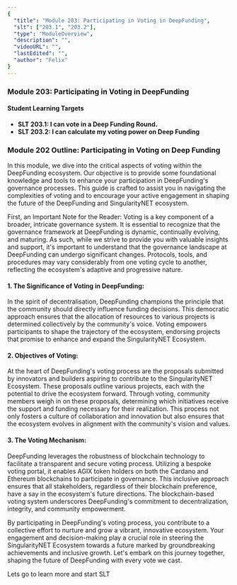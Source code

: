 ```yaml
---
{
  "title": "Module 203: Participating in Voting in DeepFunding",
  "slt": ["203.1", "203.2"],
  "type": "ModuleOverview",
  "description": "",
  "videoURL": "",
  "lastEdited": "",
  "author": "Felix"
}
---
```


### **Module 203: Participating in Voting in DeepFunding**

#### Student Learning Targets

- **SLT 203.1: I can vote in a Deep Funding Round.**
- **SLT 203.2: I can calculate my voting power on Deep Funding**

### Module 202 Outline: Participating in Voting on Deep Funding

In this module, we dive into the critical aspects of voting within the DeepFunding ecosystem. Our objective is to provide some foundational knowledge and tools to enhance your participation in DeepFunding's governance processes. This guide is crafted to assist you in navigating the complexities of voting and to encourage your active engagement in shaping the future of the DeepFunding and SingularityNET ecosystem.

First, an Important Note for the Reader:
Voting is a key component of a broader, intricate governance system. It is essential to recognize that the governance framework at DeepFunding is dynamic, continually evolving, and maturing. As such, while we strive to provide you with valuable insights and support, it's important to understand that the governance landscape at DeepFunding can undergo significant changes. Protocols, tools, and procedures may vary considerably from one voting cycle to another, reflecting the ecosystem's adaptive and progressive nature.

#### 1. The Significance of Voting in DeepFunding:

In the spirit of decentralisation, DeepFunding champions the principle that the community should directly influence funding decisions. This democratic approach ensures that the allocation of resources to various projects is determined collectively by the community's voice. Voting empowers participants to shape the trajectory of the ecosystem, endorsing projects that promise to enhance and expand the SingularityNET Ecosystem.

#### 2. Objectives of Voting:

At the heart of DeepFunding's voting process are the proposals submitted by innovators and builders aspiring to contribute to the SingularityNET Ecosystem. These proposals outline various projects, each with the potential to drive the ecosystem forward. Through voting, community members weigh in on these proposals, determining which initiatives receive the support and funding necessary for their realization. This process not only fosters a culture of collaboration and innovation but also ensures that the ecosystem evolves in alignment with the community's vision and values.

#### 3. The Voting Mechanism:

DeepFunding leverages the robustness of blockchain technology to facilitate a transparent and secure voting process. Utilizing a bespoke voting portal, it enables AGIX token holders on both the Cardano and Ethereum blockchains to participate in governance. This inclusive approach ensures that all stakeholders, regardless of their blockchain preference, have a say in the ecosystem's future directions. The blockchain-based voting system underscores DeepFunding's commitment to decentralization, integrity, and community empowerment.

By participating in DeepFunding's voting process, you contribute to a collective effort to nurture and grow a vibrant, innovative ecosystem. Your engagement and decision-making play a crucial role in steering the SingularityNET Ecosystem towards a future marked by groundbreaking achievements and inclusive growth. Let's embark on this journey together, shaping the future of DeepFunding with every vote we cast.

Lets go to learn more and start SLT

